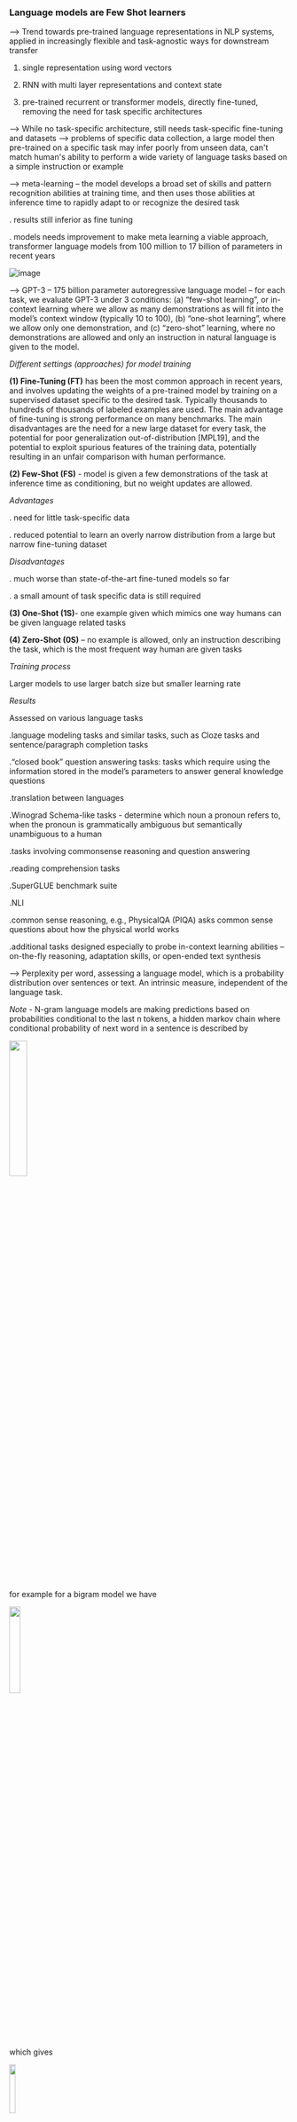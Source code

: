 
### Language models are Few Shot learners 

--> Trend towards pre-trained language representations in NLP systems, applied in increasingly flexible and task-agnostic ways for downstream transfer
		
1. single representation using word vectors
		
2. RNN with multi layer representations and context state
		
3. pre-trained recurrent or transformer models, directly fine-tuned, removing the need for task specific architectures

--> While no task-specific architecture, still needs task-specific fine-tuning and datasets --> problems of specific data collection, a large model then pre-trained on a specific task may infer poorly from unseen data, can't match human's ability to perform a wide variety of language tasks based on a simple instruction or example

--> meta-learning – the model develops a broad set of skills and pattern recognition abilities at training time, and then uses those abilities at inference time to rapidly adapt to or recognize the desired task

   . results still inferior as fine tuning

   . models needs improvement to make meta learning a viable approach, transformer language models from 100 million to 17 billion of parameters in recent years

![image](https://user-images.githubusercontent.com/89974426/140300401-fc55c2ec-40d9-4f8f-a567-1315cbdf03a1.png)


--> GPT-3 – 175 billion parameter autoregressive language model – for each task, we evaluate GPT-3 under 3 conditions: (a) “few-shot learning”, or in-context learning where we allow as many demonstrations as will fit into the model’s context window (typically 10 to 100), (b) “one-shot learning”, where we allow only one demonstration, and (c) “zero-shot” learning, where no demonstrations are allowed and only an instruction in natural language is given to the model. 

*Different settings (approaches) for model training*

**(1) Fine-Tuning (FT)** has been the most common approach in recent years, and involves updating the weights of a pre-trained model by training on a supervised dataset specific to the desired task. Typically thousands to hundreds of thousands of labeled examples are used. The main advantage of fine-tuning is strong performance on many benchmarks. The main disadvantages are the need for a new large dataset for every task, the potential for poor generalization out-of-distribution [MPL19], and the potential to exploit spurious features of the training data, potentially resulting in an unfair comparison with human performance. 

**(2) Few-Shot (FS)** - model is given a few demonstrations of the task at inference time as conditioning, but no weight updates are allowed. 	

*Advantages*

. need for little task-specific data 

. reduced potential to learn an overly narrow distribution from a large but narrow fine-tuning dataset

*Disadvantages* 

. much worse than state-of-the-art fine-tuned models so far

. a small amount of task specific data is still required

**(3) One-Shot (1S)**- one example given which mimics one way humans can be given language related tasks

**(4) Zero-Shot (0S)** – no example is allowed, only an instruction describing the task, which is the most frequent way human are given tasks

*Training process*

Larger models to use larger batch size but smaller learning rate

*Results*

Assessed on various language tasks

.language modeling tasks and similar tasks, such as Cloze tasks and sentence/paragraph completion tasks

.“closed book” question answering tasks: tasks which require using the information stored in the model’s parameters to answer general knowledge questions

.translation between languages  

.Winograd Schema-like tasks - determine which noun a pronoun refers to, when the pronoun is grammatically ambiguous but semantically unambiguous to a human

.tasks involving commonsense reasoning and question answering

.reading comprehension tasks

.SuperGLUE benchmark suite

.NLI

.common sense reasoning, e.g., PhysicalQA (PIQA) asks common sense questions about how the physical world works

.additional tasks designed especially to probe in-context learning abilities – on-the-fly reasoning, adaptation skills, or open-ended text synthesis

--> Perplexity per word, assessing a language model, which is a probability distribution over sentences or text. An intrinsic measure, independent of the language task. 

*Note* - N-gram language models are making predictions based on probabilities conditional to the last n tokens, a hidden markov chain where conditional probability of next word in a sentence is described by

<img src="https://user-images.githubusercontent.com/89974426/140301312-0355c543-0371-4910-aeb2-15ef0e597df2.png" width=25% height=25%>

for example for a bigram model we have 

<img src="https://user-images.githubusercontent.com/89974426/140303912-91968c07-d589-4658-a37c-ee909d9d0f40.png" width=20% height=20%>

which gives  

<img src="https://user-images.githubusercontent.com/89974426/140308220-f2cc782e-30df-4eba-88bf-85360eb9b8e7.png" width=15% height=15%>


*Limitations*

--> ambiguity about whether few-shot learning actually learns new tasks “from scratch” at inference time, or if it simply recognizes and identifies tasks that it has learned during training ( what about the human practitioner )

--> limitations common to most deep learning systems – its decisions are not easily interpretable, it is not necessarily well-calibrated in its predictions on novel inputs as observed by the much higher variance in performance than humans on standard benchmarks, it retains the biases of the data it has been trained on

*Society*

--> data bias and stereotypes

--> energy usage - mitigated by developments in hardware and algorithms - the GPT-3 175B consumed several thousand petaflop/s-days of compute during pre-training

<img src="https://user-images.githubusercontent.com/89974426/140307928-01e5e677-be24-4e71-9d31-9f9a7c7357ab.png" width=65% height=65%>







